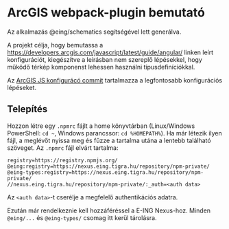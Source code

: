 # ArcGIS webpack-plugin bemutató

Az alkalmazás @eing/schematics segítségével lett generálva.

A projekt célja, hogy bemutassa a https://developers.arcgis.com/javascript/latest/guide/angular/ linken leírt konfigurációt, kiegészítve a leírásban nem szereplő lépésekkel, hogy működő térkép komponenst lehessen használni típusdefiníciókkal.

Az [ArcGIS JS konfigurácó commit](https://github.com/puskaspeti/arcgis-webpack-plugin-demo/commit/f45b603afa525325d0bf3e9dc86ec24ab33808ca) tartalmazza a legfontosabb konfigurációs lépéseket.

## Telepítés

Hozzon létre egy `.npmrc` fájlt a home könyvtárban (Linux/Windows PowerShell: `cd ~`, Windows parancssor: `cd %HOMEPATH%`).
Ha már létezik ilyen fájl, a meglévőt nyissa meg és fűzze a tartalma utána a lentebb található szöveget.
Az `.npmrc` fájl elvárt tartalma:

```(text)
registry=https://registry.npmjs.org/
@eing:registry=https://nexus.eing.tigra.hu/repository/npm-private/
@eing-types:registry=https://nexus.eing.tigra.hu/repository/npm-private/
//nexus.eing.tigra.hu/repository/npm-private/:_auth=<auth data>
```

Az `<auth data>`-t cserélje a megfelelő authentikációs adatra.

Ezután már rendelkeznie kell hozzáféréssel a E-ING Nexus-hoz. Minden `@eing/...` és `@eing-types/` csomag itt kerül tárolásra.
